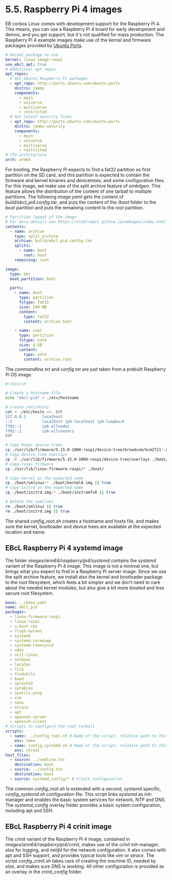 # 5.5. Raspberry Pi 4 images

EB corbos Linux comes with development support for the Raspberry Pi 4. This means, you can use a Raspberry Pi 4 board for early development and demos, and you get support, but it's not qualified for mass production.
The Raspberry Pi 4 example images make use of the kernel and firmware packages provided by [Ubuntu Ports](http://ports.ubuntu.com/ubuntu-ports/).

```yaml
# Kernel package to use
kernel: linux-image-raspi
use_ebcl_apt: true
# Additional apt repos
apt_repos:
  # Get Ubuntu Raspberry Pi packages
  - apt_repo: http://ports.ubuntu.com/ubuntu-ports
    distro: jammy
    components:
      - main
      - universe
      - multiverse
      - restricted
  # Get latest security fixes
  - apt_repo: http://ports.ubuntu.com/ubuntu-ports
    distro: jammy-security
    components:
      - main
      - universe
      - multiverse
      - restricted
# CPU architecture
arch: arm64
```

For booting, the Raspberry Pi expects to find a fat32 partition as first partition on the SD card, and this partition is expected to contain the firmware and kernel binaries and devicetrees, and some configuration files.
For this image, we make use of the split archive feature of _embdgen_. This feature allows the distribution of the content of one tarball to multiple partitions.
The following _image.yaml_ gets the content of _build/ebcl_pi4.config.tar_, and puts the content of the _/boot_ folder to the _boot_ partition and puts the remaining content to the _root_ partition.

```yaml
# Partition layout of the image
# For more details see https://elektrobit.github.io/embdgen/index.html
contents:
  - name: archive
    type: split_archive
    archive: build/ebcl_pi4.config.tar
    splits:
      - name: boot
        root: boot
    remaining: root

image:
  type: mbr
  boot_partition: boot

  parts:
    - name: boot
      type: partition
      fstype: fat32
      size: 200 MB
      content:
        type: fat32
        content: archive.boot

    - name: root
      type: partition
      fstype: ext4
      size: 4 GB
      content:
        type: ext4
        content: archive.root
```

The _commandline.txt_ and _config.txt_ are just taken from a prebuilt Raspberry Pi OS image.


```bash
#!/bin/sh

# Create a hostname file
echo "ebcl-pi4" > ./etc/hostname

# Create /etc/hosts
cat > ./etc/hosts <<- EOF
127.0.0.1       localhost
::1             localhost ip6-localhost ip6-loopback
ff02::1         ip6-allnodes
ff02::2         ip6-allrouters
EOF

# Copy Raspi device trees
cp ./usr/lib/firmware/5.15.0-1060-raspi/device-tree/broadcom/bcm2711*.dtb ./boot/
# Copy device tree overlays
cp -R ./usr/lib/firmware/5.15.0-1060-raspi/device-tree/overlays ./boot/
# Copy raspi firmware
cp ./usr/lib/linux-firmware-raspi/* ./boot/

# Copy kernel as the expected name
cp ./boot/vmlinuz-* ./boot/kernel8.img || true
# Copy initrd as the expected name
cp ./boot/initrd.img-* ./boot/initramfs8 || true

# Delete the symlinks
rm ./boot/vmlinuz || true
rm ./boot/initrd.img || true
```

The shared _config_root.sh_ creates a hostname and hosts file, and makes sure the kernel, bootloader and device trees are available at the expected location and name.

## EBcL Raspberry Pi 4 systemd image

The folder _images/arm64/raspberry/pi4/systemd_ contains the _systemd_ variant of the Raspberry Pi 4 image.
This image is not a minimal one, but brings what you expect to find in a Raspberry Pi server image.
Since we use the split archive feature, we install also the kernel and bootloader package to the root filesystem, which feels a bit simpler and we don’t need to care about the needed kernel modules, but also give a bit more bloated and less secure root filesystem.

```yaml
base: ../base.yaml
name: ebcl_pi4
packages:
  - linux-firmware-raspi
  - linux-raspi
  - u-boot-rpi
  - flash-kernel
  - systemd
  - systemd-coredump
  - systemd-timesyncd
  - udev
  - util-linux
  - netbase
  - locales
  - file
  - findutils
  - kmod
  - iproute2
  - iptables
  - iputils-ping
  - vim
  - nano
  - strace
  - apt
  - openssh-server
  - openssh-client
# Scripts to configure the root tarball
scripts:
  - name: ../config_root.sh # Name of the script, relative path to this file
    env: fake
  - name: config_systemd.sh # Name of the script, relative path to this file
    env: chroot
host_files:
  - source: ../cmdline.txt
    destination: boot
  - source: ../config.txt
    destination: boot
  - source: systemd_config/* # Crinit configuration
```

The common _config_root.sh_ is extended with a second, _systemd_ specific, _config_systemd.sh_ configuration file.
This script links _systemd_ as init-manager and enables the basic system services for network, NTP and DNS.
The _systemd_config_ overlay folder provides a basic system configuration, including apt and SSH.

## EBcL Raspberry Pi 4 crinit image

The _crinit_ variant of the Raspberry Pi 4 image, contained in _images/arm64/raspberry/pi4/crinit_, makes use of the _crinit_ init-manager, _elos_ for logging, and _netifd_ for the network configuration.
It also comes with apt and SSH support, and provides typical tools like _vim_ or _strace_. The script _config_crinit.sh_ takes care of creating the machine ID, needed by _elos_, and makes sure DNS is working.
All other configuration is provided as an overlay in the _crinit_config_ folder.
